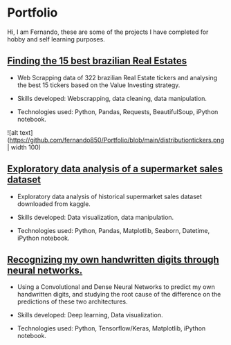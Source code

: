 # Portfolio
Hi, I am Fernando, these are some of the projects I have completed for hobby and self learning purposes. 


## [Finding the 15 best brazilian Real Estates](https://github.com/fernando850/Finding-the-best-brazilian-Real-Estates/blob/main/BrRealestate.ipynb)

* Web Scrapping data of 322 brazilian Real Estate tickers and analysing the best 15 tickers based on the Value Investing strategy.

* Skills developed: Webscrapping, data cleaning, data manipulation.
* Technologies used: Python, Pandas, Requests, BeautifulSoup, iPython notebook.

![alt text](https://github.com/fernando850/Portfolio/blob/main/distributiontickers.png | width 100)

## [Exploratory data analysis of a supermarket sales dataset](https://github.com/fernando850/Supermaket-Sales/blob/main/supermaket.ipynb)

* Exploratory data analysis of historical supermarket sales dataset downloaded from kaggle.

* Skills developed: Data visualization, data manipulation.
* Technologies used: Python, Pandas, Matplotlib, Seaborn, Datetime, iPython notebook.

## [Recognizing my own handwritten digits through neural networks.](https://github.com/fernando850/My-own-digits-recognizer/blob/main/Digits-Network.ipynb)

* Using a Convolutional and Dense Neural Networks to predict my own handwritten digits, and studying the root cause of the difference on the predictions of these two architectures.

* Skills developed: Deep learning, Data visualization.
* Technologies used: Python, Tensorflow/Keras, Matplotlib, iPython notebook.
